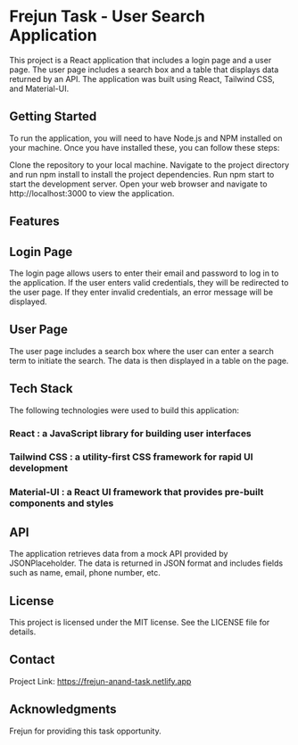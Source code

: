 # Frejun Task - User Search Application
This project is a React application that includes a login page and a user page. The user page includes a search box and a table that displays data returned by an API. The application was built using React, Tailwind CSS, and Material-UI.

## Getting Started
To run the application, you will need to have Node.js and NPM installed on your machine. Once you have installed these, you can follow these steps:

Clone the repository to your local machine.
Navigate to the project directory and run npm install to install the project dependencies.
Run npm start to start the development server.
Open your web browser and navigate to http://localhost:3000 to view the application.
## Features
## Login Page
The login page allows users to enter their email and password to log in to the application. If the user enters valid credentials, they will be redirected to the user page. If they enter invalid credentials, an error message will be displayed.

## User Page
The user page includes a search box where the user can enter a search term to initiate the search. The data is then displayed in a table on the page.

## Tech Stack
The following technologies were used to build this application:

### **React** : a JavaScript library for building user interfaces
### **Tailwind CSS** : a utility-first CSS framework for rapid UI development
### **Material-UI** : a React UI framework that provides pre-built components and styles

## API
The application retrieves data from a mock API provided by JSONPlaceholder. The data is returned in JSON format and includes fields such as name, email, phone number, etc.

## License
This project is licensed under the MIT license. See the LICENSE file for details.

## Contact
Project Link: https://frejun-anand-task.netlify.app

## Acknowledgments
Frejun for providing this task opportunity.



